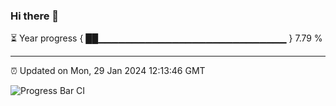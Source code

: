 ### Hi there 👋

⏳ Year progress { ██▁▁▁▁▁▁▁▁▁▁▁▁▁▁▁▁▁▁▁▁▁▁▁▁▁▁▁▁ } 7.79 %

---

⏰ Updated on Mon, 29 Jan 2024 12:13:46 GMT

![Progress Bar CI](https://github.com/Shyam-Makwana/GitHub-Actions-Demo/workflows/Progress%20Bar%20CI/badge.svg)
